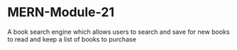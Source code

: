 # MERN-Module-21
A book search engine which allows users to search and save for new books to read and keep a list of books to purchase

